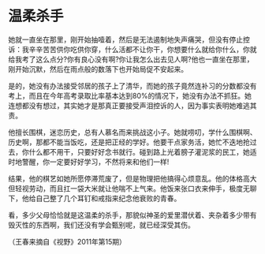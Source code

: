 # 温柔杀手

她就一直坐在那里，刚开始抽噎着，然后是无法遏制地失声痛哭，但没有停止控诉：我辛辛苦苦供你吃供你穿，什么活都不让你干，你想要什么就给你什么，你就给我考了这么点分?你有良心没有啊?你让我怎么出去见人啊?他也一直坐在那里，刚开始沉默，然后在雨点般的数落下也开始局促不安起来。 

是的，她没有办法接受邻居的孩子上了清华，而她的孩子竟然连补习的分数都没有考上，而且在今年高考录取比率基本达到80%的情况下，她没有办法不抓狂。她连想都没有想过，其实她才是那真正要接受声泪控诉的人，因为事实表明她难逃其责。 

他擅长围棋，迷恋历史，总有人慕名而来挑战这小子。她就唠叨，学什么围棋啊、历史啊，那都不能当饭吃，还是把正经的学好。他要干点家务活，她忙不迭地抢过去，你什么都不用干，只要好好念书就行。碰到路上光着膀子灌泥浆的民工，她适时地警醒，你一定要好好学习，不然将来和他们一样! 

结果，他的棋艺如她所愿停滞荒废了，但是物理把他搞得心烦意乱。他的体格高大但轻视劳动，而且扛一袋大米就让他喘不上气来。他饭来张口衣来伸手，极度无聊下，他给自己整了几个耳钉和戒指来纪念他衰败的青春。 

看，多少父母恰恰就是这温柔的杀手，那貌似神圣的爱里潜伏着、夹杂着多少带有毁灭性的东西啊，我们还没有学会甄别呢，就已经深受其伤。 

（王春来摘自《视野》2011年第15期）